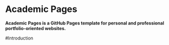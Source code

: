# Academic Pages
**Academic Pages is a GitHub Pages template for personal and professional portfolio-oriented websites.**

#Introduction
